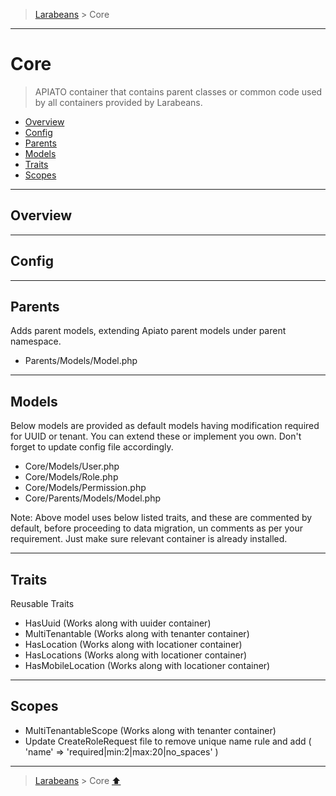 > [Larabeans](README.md) > Core

---

# Core

> APIATO container that contains parent classes or common code used by all containers provided by Larabeans.

* [Overview](#overview)
* [Config](#config)
* [Parents](#parents)
* [Models](#models)
* [Traits](#traits)
* [Scopes](#scopes)

---

## Overview

---

## Config

---

## Parents

Adds parent models, extending Apiato parent models under parent namespace.

- Parents/Models/Model.php

---

## Models

Below models are provided as default models having modification required for UUID or tenant. You can extend these or
implement you own. Don't forget to update config file accordingly.

- Core/Models/User.php
- Core/Models/Role.php
- Core/Models/Permission.php
- Core/Parents/Models/Model.php


Note: Above model uses below listed traits, and these are commented by default, before proceeding to data migration, 
un comments as per your requirement. Just make sure relevant container is already installed.

---

## Traits

Reusable Traits

- HasUuid (Works along with uuider container)
- MultiTenantable (Works along with tenanter container)
- HasLocation (Works along with locationer container)
- HasLocations (Works along with locationer container)
- HasMobileLocation (Works along with locationer container)

---

## Scopes

- MultiTenantableScope (Works along with tenanter container)
- Update CreateRoleRequest file to remove unique name rule and add ( 'name' => 'required|min:2|max:20|no_spaces' )

---
> [Larabeans](README.md) > Core [⬆](#uuider)
